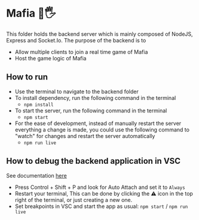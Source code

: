 # Mafia 💎🖐 
This folder holds the backend server which is mainly composed of NodeJS, Express and Socket.Io. The purpose of the backend is to 
* Allow multiple clients to join a real time game of Mafia 
* Host the game logic of Mafia

## How to run
* Use the terminal to navigate to the backend folder
* To install dependency, run the following command in the terminal
    *  `npm install`
* To start the server, run the following command in the terminal
    * `npm start`
* For the ease of development, instead of manually restart the server everything a change is made, you could use the following command to "watch" for changes and restart the server automatically
    * `npm run live`

## How to debug the backend application in VSC
See documentation [here](https://code.visualstudio.com/docs/nodejs/nodejs-debugging#_auto-attach)

* Press Control + Shift + P and look for Auto Attach and set it to `Always`
* Restart your terminal, This can be done by clicking the ⚠ icon in the top right of the terminal, or just creating a new one.
* Set breakpoints in VSC and start the app as usual: `npm start` / `npm run live`